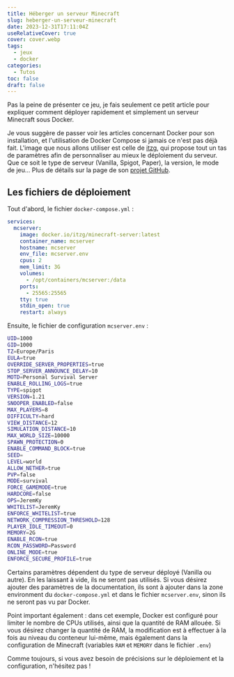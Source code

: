 ```yaml
---
title: Héberger un serveur Minecraft
slug: heberger-un-serveur-minecraft
date: 2023-12-31T17:11:04Z
useRelativeCover: true
cover: cover.webp
tags:
  - jeux
  - docker
categories:
  - Tutos
toc: false
draft: false
---
```


Pas la peine de présenter ce jeu, je fais seulement ce petit article pour expliquer comment déployer rapidement et simplement un serveur Minecraft sous Docker.

Je vous suggère de passer voir les articles concernant Docker pour son installation, et l'utilisation de Docker Compose si jamais ce n'est pas déjà fait. L'image que nous allons utiliser est celle de [itzg](https://docker-minecraft-server.readthedocs.io/en/latest/), qui propose tout un tas de paramètres afin de personnaliser au mieux le déploiement du serveur. Que ce soit le type de serveur (Vanilla, Spigot, Paper), la version, le mode de jeu... Plus de détails sur la page de son [projet GitHub](https://github.com/itzg/docker-minecraft-server).

## Les fichiers de déploiement

Tout d'abord, le fichier `docker-compose.yml` :

```yml
services:
  mcserver:
    image: docker.io/itzg/minecraft-server:latest
    container_name: mcserver
    hostname: mcserver
    env_file: mcserver.env
    cpus: 2
    mem_limit: 3G
    volumes:
      - /opt/containers/mcserver:/data
    ports:
      - 25565:25565
    tty: true
    stdin_open: true
    restart: always
```

Ensuite, le fichier de configuration `mcserver.env` :

```bash
UID=1000
GID=1000
TZ=Europe/Paris
EULA=true
OVERRIDE_SERVER_PROPERTIES=true
STOP_SERVER_ANNOUNCE_DELAY=10
MOTD=Personal Survival Server
ENABLE_ROLLING_LOGS=true
TYPE=spigot
VERSION=1.21
SNOOPER_ENABLED=false
MAX_PLAYERS=8
DIFFICULTY=hard
VIEW_DISTANCE=12
SIMULATION_DISTANCE=10
MAX_WORLD_SIZE=10000
SPAWN_PROTECTION=0
ENABLE_COMMAND_BLOCK=true
SEED=
LEVEL=world
ALLOW_NETHER=true
PVP=false
MODE=survival
FORCE_GAMEMODE=true
HARDCORE=false
OPS=JeremKy
WHITELIST=JeremKy
ENFORCE_WHITELIST=true
NETWORK_COMPRESSION_THRESHOLD=128
PLAYER_IDLE_TIMEOUT=0
MEMORY=2G
ENABLE_RCON=true
RCON_PASSWORD=Password
ONLINE_MODE=true
ENFORCE_SECURE_PROFILE=true
```

Certains paramètres dépendent du type de serveur déployé (Vanilla ou autre). En les laissant à vide, ils ne seront pas utilisés. Si vous désirez ajouter des paramètres de la documentation, ils sont à ajouter dans la zone environment du `docker-compose.yml` et dans le fichier `mcserver.env`, sinon ils ne seront pas vu par Docker.

Point important également : dans cet exemple, Docker est configuré pour limiter le nombre de CPUs utilisés, ainsi que la quantité de RAM allouée. Si vous désirez changer la quantité de RAM, la modification est à effectuer à la fois au niveau du conteneur lui-même, mais également dans la configuration de Minecraft (variables `RAM` et `MEMORY` dans le fichier `.env`)

Comme toujours, si vous avez besoin de précisions sur le déploiement et la configuration, n'hésitez pas !
